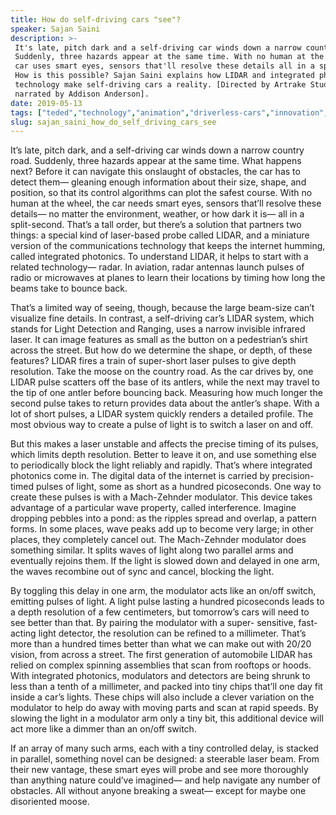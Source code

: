 ```yaml
---
title: How do self-driving cars "see"?
speaker: Sajan Saini
description: >-
 It's late, pitch dark and a self-driving car winds down a narrow country road.
 Suddenly, three hazards appear at the same time. With no human at the wheel, the
 car uses smart eyes, sensors that'll resolve these details all in a split-second.
 How is this possible? Sajan Saini explains how LIDAR and integrated photonics
 technology make self-driving cars a reality. [Directed by Artrake Studio,
 narrated by Addison Anderson].
date: 2019-05-13
tags: ["teded","technology","animation","driverless-cars","innovation","cars","invention","future","ai","machine-learning"]
slug: sajan_saini_how_do_self_driving_cars_see
---
```


It’s late, pitch dark, and a self-driving car winds down a narrow country road. Suddenly,
three hazards appear at the same time. What happens next? Before it can navigate this 
onslaught of obstacles, the car has to detect them— gleaning enough information about 
their size, shape, and position, so that its control algorithms can plot the safest
course. With no human at the wheel, the car needs smart eyes, sensors that’ll resolve
these details— no matter the environment, weather, or how dark it is— all in a
split-second. That’s a tall order, but there’s a solution that partners two things: a
special kind of laser-based probe called LIDAR, and a miniature version of the
communications technology that keeps the internet humming, called integrated photonics. To
understand LIDAR, it helps to start with a related technology— radar. In aviation, radar
antennas launch pulses of radio or microwaves at planes to learn their locations by
timing how long the beams take to bounce back.

That’s a limited way of seeing, though, because the large beam-size can’t visualize fine
details. In contrast, a self-driving car’s LIDAR system, which stands for Light Detection
 and Ranging, uses a narrow invisible infrared laser. It can image features as small as
the button on a pedestrian’s shirt across the street. But how do we determine the shape, 
or depth, of these features? LIDAR fires a train of super-short laser pulses to give depth
resolution. Take the moose on the country road. As the car drives by, one LIDAR pulse 
scatters off the base of its antlers, while the next may travel to the tip of one antler
before bouncing back. Measuring how much longer the second pulse takes to return provides
data about the antler’s shape. With a lot of short pulses, a LIDAR system quickly renders
a detailed profile. The most obvious way to create a pulse of light is to switch a laser
on and off.

But this makes a laser unstable and affects the precise timing of its pulses, which
limits depth resolution. Better to leave it on, and use something else to periodically 
block the light reliably and rapidly. That’s where integrated photonics come in. The
digital data of the internet is carried by precision-timed pulses of light, some as short
as a hundred picoseconds. One way to create these pulses is with a Mach-Zehnder
modulator. This device takes advantage of a particular wave property, called
interference. Imagine dropping pebbles into a pond: as the ripples spread and overlap, a
pattern forms. In some places, wave peaks add up to become very large; in other places,
they completely cancel out. The Mach-Zehnder modulator does something similar. It splits
waves of light along two parallel arms and eventually rejoins them. If the light is
slowed down and delayed in one arm, the waves recombine out of sync and cancel, blocking
the light.

By toggling this delay in one arm, the modulator acts like an on/off switch, emitting
pulses of light. A light pulse lasting a hundred picoseconds leads to a depth resolution
of a few centimeters, but tomorrow’s cars will need to see better than that. By pairing
the modulator with a super- sensitive, fast-acting light detector, the resolution can be
refined to a millimeter. That’s more than a hundred times better than what we can make
out with 20/20 vision, from across a street. The first generation of automobile LIDAR has
relied on complex spinning assemblies that scan from rooftops or hoods. With integrated
photonics, modulators and detectors are being shrunk to less than a tenth of a
millimeter, and packed into tiny chips that’ll one day fit inside a car’s lights. These
chips will also include a clever variation on the modulator to help do away with moving
parts and scan at rapid speeds. By slowing the light in a modulator arm only a tiny bit,
this additional device will act more like a dimmer than an on/off switch.

If an array of many such arms, each with a tiny controlled delay, is stacked in parallel,
something novel can be designed: a steerable laser beam. From their new vantage, these
smart eyes will probe and see more thoroughly than anything nature could’ve imagined— and
help navigate any number of obstacles. All without anyone breaking a sweat— except for
maybe one disoriented moose.

<!--
ad_duration=0
event="TED-Ed"
external_start_time=0
intro_duration=0
is_subtitle_required="False"
is_talk_featured="False"
language="en"
language_swap="False"
native_language="en"
number_of_related_talks=6
number_of_speakers=1
number_of_subtitled_videos=0
number_of_tags=10
number_of_talk_download_languages=18
number_of_talk_more_resources=0
number_of_talk_recommendations=0
number_of_talks_take_actions=0
post_ad_duration=0
published_timestamp="2019-05-13 21:21:20"
recording_date="2019-05-13"
speaker_is_published=0
speaker_name="Sajan Saini"
talk_name="How do self-driving cars \"see\"?"
talks_tags=["teded","technology","animation","driverless-cars","innovation","cars","invention","future","ai","machine-learning"]
url_photo_talk="https://s3.amazonaws.com/talkstar-photos/uploads/075db9fb-ea57-4ad5-82c9-a69aaf0c2264/lidar_photonics_textless.jpg"
url_webpage="https://www.ted.com/talks/sajan_saini_how_do_self_driving_cars_see"
video_type_name="TED-Ed Original"
-->